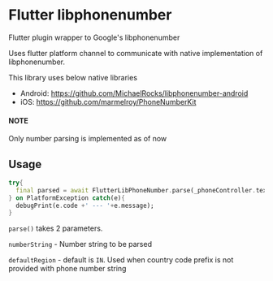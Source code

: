 # Flutter libphonenumber

Flutter plugin wrapper to Google&#x27;s libphonenumber

Uses flutter platform channel to communicate with native implementation of libphonenumber.

This library uses below native libraries
 - Android: https://github.com/MichaelRocks/libphonenumber-android
 - iOS: https://github.com/marmelroy/PhoneNumberKit
 
#### NOTE
 Only number parsing is implemented as of now

## Usage

```dart
try{
  final parsed = await FlutterLibPhoneNumber.parse(_phoneController.text);
} on PlatformException catch(e){
  debugPrint(e.code +' --- '+e.message);
}
```

`parse()` takes 2 parameters.

`numberString` - Number string to be parsed

`defaultRegion` - default is `IN`. Used when country code prefix is not provided with phone number string